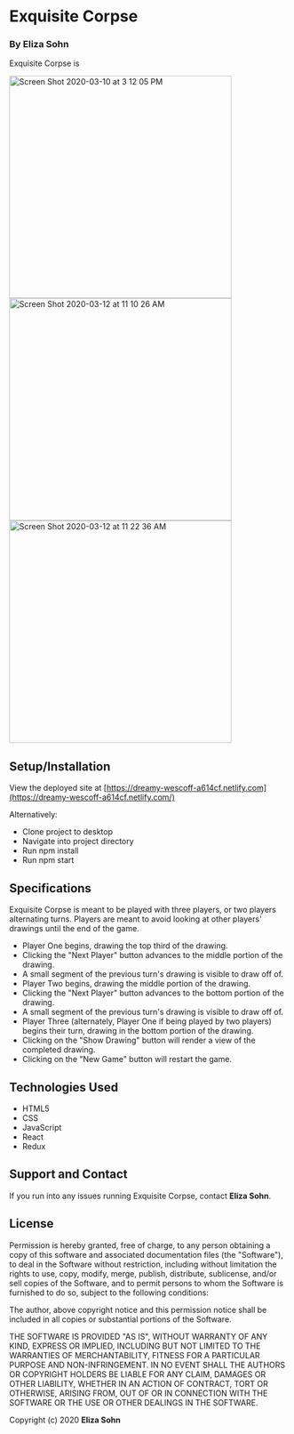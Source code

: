 # Exquisite Corpse

### By Eliza Sohn

Exquisite Corpse is

<img width="400" alt="Screen Shot 2020-03-10 at 3 12 05 PM" src="https://user-images.githubusercontent.com/56556859/76568816-e76bc000-646e-11ea-9470-b75342362b31.png">
<img width="400" alt="Screen Shot 2020-03-12 at 11 10 26 AM" src="https://user-images.githubusercontent.com/56556859/76568824-ea66b080-646e-11ea-802f-42085b51a133.png">
<img width="400" alt="Screen Shot 2020-03-12 at 11 22 36 AM" src="https://user-images.githubusercontent.com/56556859/76568830-ec307400-646e-11ea-82d7-4b2e68667af9.png">

## Setup/Installation

View the deployed site at [https://dreamy-wescoff-a614cf.netlify.com](https://dreamy-wescoff-a614cf.netlify.com/)

Alternatively:
- Clone project to desktop
- Navigate into project directory
- Run npm install
- Run npm start

## Specifications

Exquisite Corpse is meant to be played with three players, or two players alternating turns. Players are meant to avoid looking at other players' drawings until the end of the game.

 - Player One begins, drawing the top third of the drawing.
 - Clicking the "Next Player" button advances to the middle portion of the drawing.
 - A small segment of the previous turn's drawing is visible to draw off of.
 - Player Two begins, drawing the middle portion of the drawing.
 - Clicking the "Next Player" button advances to the bottom portion of the drawing.
 - A small segment of the previous turn's drawing is visible to draw off of.
 - Player Three (alternately, Player One if being played by two players) begins their turn, drawing in the bottom portion of the drawing.
 - Clicking on the "Show Drawing" button will render a view of the completed drawing.
 - Clicking on the "New Game" button will restart the game.

## Technologies Used
- HTML5
- CSS
- JavaScript
- React
- Redux

## Support and Contact

If you run into any issues running Exquisite Corpse, contact **Eliza Sohn**.


## License

Permission is hereby granted, free of charge, to any person obtaining a copy of this software and associated documentation files (the "Software"), to deal in the Software without restriction, including without limitation the rights to use, copy, modify, merge, publish, distribute, sublicense, and/or sell copies of the Software, and to permit persons to whom the Software is furnished to do so, subject to the following conditions:

The author, above copyright notice and this permission notice shall be included in all copies or substantial portions of the Software.

THE SOFTWARE IS PROVIDED "AS IS", WITHOUT WARRANTY OF ANY KIND, EXPRESS OR IMPLIED, INCLUDING BUT NOT LIMITED TO THE WARRANTIES OF MERCHANTABILITY, FITNESS FOR A PARTICULAR PURPOSE AND NON-INFRINGEMENT. IN NO EVENT SHALL THE AUTHORS OR COPYRIGHT HOLDERS BE LIABLE FOR ANY CLAIM, DAMAGES OR OTHER LIABILITY, WHETHER IN AN ACTION OF CONTRACT, TORT OR OTHERWISE, ARISING FROM, OUT OF OR IN CONNECTION WITH THE SOFTWARE OR THE USE OR OTHER DEALINGS IN THE SOFTWARE.

Copyright (c) 2020  **Eliza Sohn**
